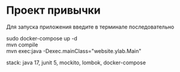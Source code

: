 #  Проект привычки

   
   Для запуска приложения введите в терминале последовательно

   sudo docker-compose up -d <br>
   mvn compile <br>
   mvn exec:java -Dexec.mainClass="website.ylab.Main"
   
stack: java 17, junit 5, mockito, lombok, docker-compose
